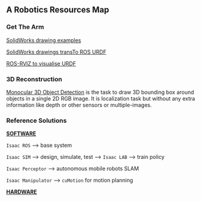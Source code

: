## A Robotics Resources Map

### Get The Arm

[SolidWorks drawing examples](https://grabcad.com/)

[SolidWorks drawings transTo ROS URDF](https://github.com/ros/solidworks_urdf_exporter)

[ROS-RVIZ to visualise URDF](http://docs.ros.org/en/jazzy/Tutorials/Intermediate/URDF/Building-a-Visual-Robot-Model-with-URDF-from-Scratch.html)



### 3D Reconstruction

[Monocular 3D Object Detection](https://github.com/open-mmlab/mmdetection3d) is the task to draw 3D bounding box around objects in a single 2D RGB image. It is localization task but without any extra information like depth or other sensors or multiple-images.

### Reference Solutions

**[SOFTWARE](https://developer.nvidia.com/isaac)**

`Isaac ROS` -->  base system

`Isaac SIM` --> design, simulate, test --> `Isaac LAB` --> train policy

`Isaac Perceptor` -->  autonomous mobile robots SLAM

`Isaac Manipulator` --> `cuMotion` for motion planning 

**[HARDWARE](https://www.nvidia.com/en-us/autonomous-machines/embedded-systems/)**

